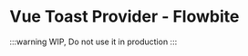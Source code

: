 <script setup>
import FwbToastProviderExample from './examples/FwbToastProviderExample.vue'
</script>

# Vue Toast Provider - Flowbite

:::warning
WIP, Do not use it in production
:::

<fwb-toast-provider-example />
